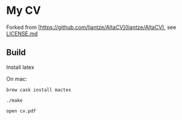 # My CV

Forked from [https://github.com/liantze/AltaCV](liantze/AltaCV), see [LICENSE.md](LICENSE.md)

## Build

Install latex

On mac:

    brew cask install mactex

    ./make

    open cv.pdf
